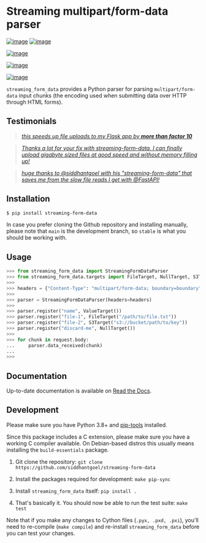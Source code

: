 # Streaming multipart/form-data parser

[![image](https://github.com/siddhantgoel/streaming-form-data/actions/workflows/test.yml/badge.svg)](https://github.com/siddhantgoel/streaming-form-data/actions/workflows/test.yml) [![image](https://github.com/siddhantgoel/streaming-form-data/actions/workflows/build.yml/badge.svg)](https://github.com/siddhantgoel/streaming-form-data/actions/workflows/build.yml)

[![image](https://img.shields.io/pypi/v/streaming-form-data.svg)](https://pypi.python.org/pypi/streaming-form-data)

[![image](https://img.shields.io/pypi/pyversions/streaming-form-data.svg)](https://pypi.python.org/pypi/streaming-form-data)

[![image](https://img.shields.io/badge/code%20style-black-000000.svg)](https://github.com/psf/black)

`streaming_form_data` provides a Python parser for parsing `multipart/form-data`
input chunks (the encoding used when submitting data over HTTP through HTML
forms).

## Testimonials

> [_this speeds up file uploads to my Flask app by **more than factor 10**_](https://github.com/pallets/werkzeug/issues/875#issuecomment-429287766)

> [_Thanks a lot for your fix with streaming-form-data. I can finally upload gigabyte sized files at good speed and without memory filling up!_](https://github.com/pallets/werkzeug/issues/875#issuecomment-530020990)

> [_huge thanks to @siddhantgoel with his "streaming-form-data" that saves me from the slow file reads I get with @FastAPI!_](https://twitter.com/bebenzrr/status/1654952147132248064)

## Installation

```bash
$ pip install streaming-form-data
```

In case you prefer cloning the Github repository and installing manually, please
note that `main` is the development branch, so `stable` is what you should be
working with.

## Usage

```python
>>> from streaming_form_data import StreamingFormDataParser
>>> from streaming_form_data.targets import FileTarget, NullTarget, S3Target, ValueTarget
>>>
>>> headers = {"Content-Type": "multipart/form-data; boundary=boundary"}
>>>
>>> parser = StreamingFormDataParser(headers=headers)
>>>
>>> parser.register("name", ValueTarget())
>>> parser.register("file-1", FileTarget("/path/to/file.txt"))
>>> parser.register("file-2", S3Target("s3://bucket/path/to/key"))
>>> parser.register("discard-me", NullTarget())
>>>
>>> for chunk in request.body:
...     parser.data_received(chunk)
...
>>>
```

## Documentation

Up-to-date documentation is available on [Read the Docs].

## Development

Please make sure you have Python 3.8+ and [pip-tools] installed.

Since this package includes a C extension, please make sure you have a working C
compiler available. On Debian-based distros this usually means installing the
`build-essentials` package.

1. Git clone the repository:
   `git clone https://github.com/siddhantgoel/streaming-form-data`

2. Install the packages required for development:
   `make pip-sync`

3. Install `streaming_form_data` itself:
   `pip install .`

4. That's basically it. You should now be able to run the test suite:
   `make test`

Note that if you make any changes to Cython files (`.pyx, .pxd, .pxi`), you'll need to re-compile (`make compile`) and re-install `streaming_form_data` before you can test your changes.

[pip-tools]: https://pypi.org/project/pip-tools/
[Read the Docs]: https://streaming-form-data.readthedocs.io/

